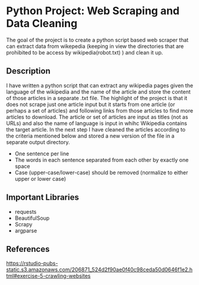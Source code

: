 # Python Project: Web Scraping and Data Cleaning

The goal of the project is to create a python script based web scraper that can extract data from wikepedia (keeping in view the directories that are prohibited to be access by 
wikipedia(robot.txt) ) and clean it up.

## Description
I have written a python script that can extract any wikipedia pages given the language of the wikipedia and the name of the article and store the content of those articles in a separate .txt file. The highlight of the project is that it does not scrape just one article input but it starts from one article (or perhaps a set of articles) and following links from those articles to find more articles to download. The article or set of articles are input as titles (not as URLs) and also the name of language is input in whihc Wikipedia contains the target article. In the next step I have cleaned the articles according to the criteria mentioned below and stored a new version of the file in a separate output directory. 
- One sentence per line
- The words in each sentence separated from each other by exactly one space
- Case (upper-case/lower-case) should be removed (normalize to either upper or lower case)

## Important Libraries
- requests
- BeautifulSoup
- Scrapy
- argparse

## References
https://rstudio-pubs-static.s3.amazonaws.com/206871_524d2f90ae0f40c98ceda50d0646f1e2.html#exercise-5-crawling-websites
